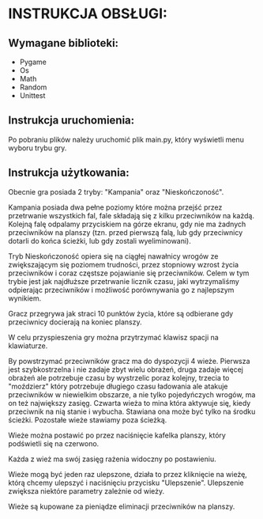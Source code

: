 # INSTRUKCJA OBSŁUGI:

## Wymagane biblioteki:
- Pygame
- Os
- Math
- Random
- Unittest


## Instrukcja uruchomienia:

Po pobraniu plików należy uruchomić plik main.py, który wyświetli menu wyboru trybu gry.

## Instrukcja użytkowania:

Obecnie gra posiada 2 tryby: "Kampania" oraz  "Nieskończoność".

Kampania posiada dwa pełne poziomy które można przejść przez przetrwanie wszystkich fal, fale składają się z kilku przeciwników na każdą. Kolejną falę odpalamy przyciskiem na górze ekranu, gdy 
nie ma żadnych przeciwników na planszy (tzn. przed pierwszą falą, lub gdy przeciwnicy dotarli do końca ścieżki, lub gdy zostali wyeliminowani). 

Tryb Nieskończoność opiera się na ciągłej nawałnicy wrogów ze zwiększającym się poziomem trudności, przez stopniowy wzrost życia przeciwników i coraz częstsze pojawianie się przeciwników. Celem w tym trybie jest jak najdłuższe przetrwanie licznik czasu, jaki wytrzymaliśmy odpierając przeciwników i możliwość porównywania go z najlepszym wynikiem. 

Gracz przegrywa jak straci 10 punktów życia, które są odbierane gdy przeciwnicy docierają na koniec planszy.

W celu przyspieszenia gry można przytrzymać klawisz spacji na klawiaturze.

By powstrzymać przeciwników gracz ma do dyspozycji 4 wieże. Pierwsza jest szybkostrzelna i nie zadaje zbyt wielu obrażeń, druga zadaje więcej obrażeń ale potrzebuje czasu by wystrzelic poraz kolejny,
trzecia to "moździerz" który potrzebuje długiego czasu ładowania ale atakuje przeciwników w niewielkim obszarze, a nie tylko pojedyńczych wrogów, ma on też największy zasięg. Czwarta wieża to mina która aktywuje się, kiedy przeciwnik na nią stanie i wybucha. Stawiana ona może być tylko na środku ścieżki. Pozostałe wieże stawiamy poza ścieżką.

Wieże można postawić po przez naciśnięcie kafelka planszy, który podświetli się na czerwono.

Każda z wież ma swój zasięg rażenia widoczny po postawieniu. 

Wieże mogą być jeden raz ulepszone, działa to przez kliknięcie na wieżę, którą chcemy ulepszyć i naciśnięciu przycisku "Ulepszenie". Ulepszenie zwiększa niektóre parametry zależnie od wieży.

Wieże są kupowane za pieniądze eliminacji przeciwników na planszy. 